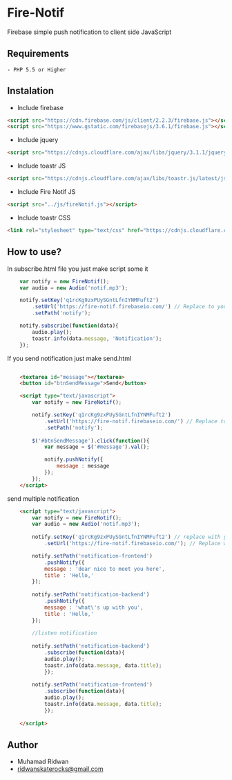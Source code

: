 
Fire-Notif
============


Firebase simple push notification to client side JavaScript 

Requirements
------------

	- PHP 5.5 or Higher


Instalation
-----------
* Include firebase 
```html
<script src="https://cdn.firebase.com/js/client/2.2.3/firebase.js"></script>
<script src="https://www.gstatic.com/firebasejs/3.6.1/firebase.js"></script>
```
	
* Include jquery 
```html
<script src="https://cdnjs.cloudflare.com/ajax/libs/jquery/3.1.1/jquery.min.js"></script>
```

* Include toastr JS 
```html
<script src="https://cdnjs.cloudflare.com/ajax/libs/toastr.js/latest/js/toastr.min.js"></script>
```

* Include Fire Notif JS 
```html	
<script src="../js/fireNotif.js"></script>
```


* Include toastr CSS 
```html
<link rel="stylesheet" type="text/css" href="https://cdnjs.cloudflare.com/ajax/libs/toastr.js/latest/css/toastr.min.css"> 
```

How to use?
-----------
In subscribe.html file you just make script some it

```js	
	var notify = new FireNotif();
    var audio = new Audio('notif.mp3');

    notify.setKey('q1rcKg9zxPUySGntLfnIYNMFuft2')
        .setUrl('https://fire-notif.firebaseio.com/') // Replace to your firebase app URL
        .setPath('notify');

    notify.subscribe(function(data){
        audio.play();
        toastr.info(data.message, 'Notification');
    });
```

If you send notification just make send.html

```html	

	<textarea id="message"></textarea>
	<button id="btnSendMessage">Send</button>

	<script type="text/javascript">
		var notify = new FireNotif();

		notify.setKey('q1rcKg9zxPUySGntLfnIYNMFuft2')
			.setUrl('https://fire-notif.firebaseio.com/') // Replace to your firebase app URL
			.setPath('notify');
		
		$('#btnSendMessage').click(function(){
			var message = $('#message').val();

	    	notify.pushNotify({
	    		message : message
	    	});
		});
	</script>
```

send multiple notification
```html	
	<script type="text/javascript">
		var notify = new FireNotif();
		var audio = new Audio('notif.mp3');
		
		notify.setKey('q1rcKg9zxPUySGntLfnIYNMFuft2') // replace with your id
			.setUrl('https://fire-notif.firebaseio.com/'); // Replace with your firebase app URL

		notify.setPath('notification-frontend')
			.pushNotify({
			message : 'dear nice to meet you here',
			title : 'Hello,'
		});
		
		notify.setPath('notification-backend')
			.pushNotify({
			message : 'what\'s up with you',
			title : 'Hello,'
		});
		
		//listen notification
		
		notify.setPath('notification-backend')
			.subscribe(function(data){
			audio.play();
			toastr.info(data.message, data.title);
	        });
		
		notify.setPath('notification-frontend')
			.subscribe(function(data){
			audio.play();
			toastr.info(data.message, data.title);
	        });
		
	</script>
```
	
Author
-------
* Muhamad Ridwan
* ridwanskaterocks@gmail.com
